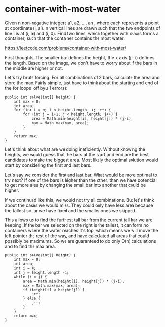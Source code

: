 # container-with-most-water
Given n non-negative integers a1, a2, ..., an , where each represents a point at coordinate (i, ai). n vertical lines are drawn such that the two endpoints of line i is at (i, ai) and (i, 0). Find two lines, which together with x-axis forms a container, such that the container contains the most water.

https://leetcode.com/problems/container-with-most-water/

First thoughts.
The smaller bar defines the height, the x axis (j - i) defines the length.
Based on the image, we don't have to worry about if the bars in the middle are higher or not. 

Let's try brute forcing. For all combinations of 2 bars, calculate the area and store the max. Fairly simple, just have to think about the starting and end of the for loops (off byu 1 errors):

```
public int solve(int[] height) {
    int max = 0;
    int area;
    for (int i = 0; i < height.length -1; i++) {
        for (int j = i+1; j < height.length; j++) {
            area = Math.min(height[i], height[j]) * (j-i);
            max = Math.max(max, area);
        }
    }
    return max;
}
```

Let's think about what are we doing ineficiently. Without knowing the heights, we would guess that the bars at the start and end are the best candidates to make the biggest area. Most likely the optimal solution would start by considering the first and last bars. 

Let's say we consider the first and last bar. What would be more optimal to try next? If one of the bars is higher than the other, than we have potencial to get more area by changing the small bar into another that could be higher. 

If we continued like this, we would not try all combinations. But let's think about the cases we would miss. They could only have less area because the tallest so far we have fixed and the smaller ones we skipped. 

This allows us to find the furthest tall bar from the current tall bar we are keeping. If the bar we selected on the right is the tallest, it can form no containers where the water reaches it's top, which means we will move the left pointer the rest of the way, and have calculated all areas that could possibly be maximums. So we are guaranteed to do only O(n) calculations and to find the max area.

```
public int solve(int[] height) {
    int max = 0;
    int area;
    int i = 0;
    int j = height.length -1;
    while (i < j) {
        area = Math.min(height[i], height[j]) * (j-i);
        max = Math.max(max, area);
        if (height[i] < height[j]) {
            i++;
        } else {
            j--;
        }
    }
    return max;
}
```
